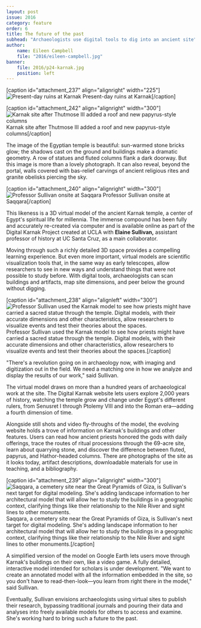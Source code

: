 ```yaml
---
layout: post
issue: 2016
category: feature
order: 6
title: The future of the past
subhead: "Archaeologists use digital tools to dig into an ancient site"
author:
    name: Eileen Campbell
    file: "2016/eileen-campbell.jpg"
banner:
    file: 2016/p24-karnak.jpg
    position: left
---
```


[caption id="attachment_237" align="alignright" width="225"]![Present-day ruins at Karnak](http://dev-inquiry-magazine.pantheonsite.io/wp-content/uploads/2016/05/P24-present-day-225x300.jpg) Present-day ruins at Karnak[/caption]

[caption id="attachment_242" align="alignright" width="300"]![Karnak site after Thutmose III added a roof and new papyrus-style columns](http://dev-inquiry-magazine.pantheonsite.io/wp-content/uploads/2016/05/P25-ThutmoseIII-300x225.jpg) Karnak site after Thutmose III added a roof and new papyrus-style columns[/caption]



The image of the Egyptian temple is beautiful: sun-warmed stone bricks glow; the shadows cast on the ground and buildings make a dramatic geometry. A row of statues and fluted columns flank a dark doorway. But this image is more than a lovely photograph. It can also reveal, beyond the portal, walls covered with bas-relief carvings of ancient religious rites and granite obelisks piercing the sky.

[caption id="attachment_240" align="alignright" width="300"]![Professor Sullivan onsite at Saqqara](http://dev-inquiry-magazine.pantheonsite.io/wp-content/uploads/2016/05/P25-Sullivan-300x225.jpg) Professor Sullivan onsite at Saqqara[/caption]

This likeness is a 3D virtual model of the ancient Karnak temple, a center of Egypt's spiritual life for millennia. The immense compound has been fully and accurately re-created via computer and is available online as part of the Digital Karnak Project created at UCLA with **Elaine Sullivan,** assistant professor of history at UC Santa Cruz, as a main collaborator.

Moving through such a richly detailed 3D space provides a compelling learning experience. But even more important, virtual models are scientific visualization tools that, in the same way as early telescopes, allow researchers to see in new ways and understand things that were not possible to study before. With digital tools, archaeologists can scan buildings and artifacts, map site dimensions, and peer below the ground without digging.

[caption id="attachment_238" align="alignleft" width="300"]![Professor Sullivan used the Karnak model to see how priests might have carried a sacred statue through the temple. Digital models, with their accurate dimensions and other characteristics, allow researchers to visualize events and test their theories about the spaces.](http://dev-inquiry-magazine.pantheonsite.io/wp-content/uploads/2016/05/P24-priests-300x169.jpg) Professor Sullivan used the Karnak model to see how priests might have carried a sacred statue through the temple. Digital models, with their accurate dimensions and other characteristics, allow researchers to visualize events and test their theories about the spaces.[/caption]

"There's a revolution going on in archaeology now, with imaging and digitization out in the field. We need a matching one in how we analyze and display the results of our work," said Sullivan.

The virtual model draws on more than a hundred years of archaeological work at the site. The Digital Karnak website lets users explore 2,000 years of history, watching the temple grow and change under Egypt's different rulers, from Senusret I through Ptolemy VIII and into the Roman era—adding a fourth dimension of time.

Alongside still shots and video fly-throughs of the model, the evolving website holds a trove of information on Karnak's buildings and other features. Users can read how ancient priests honored the gods with daily offerings, trace the routes of ritual processions through the 69-acre site, learn about quarrying stone, and discover the difference between fluted, papyrus, and Hathor-headed columns. There are photographs of the site as it looks today, artifact descriptions, downloadable materials for use in teaching, and a bibliography.

[caption id="attachment_239" align="alignright" width="300"]![Saqqara, a cemetery site near the Great Pyramids of Giza, is Sullivan's next target for digital modeling. She's adding landscape information to her architectural model that will allow her to study the buildings in a geographic context, clarifying things like their relationship to the Nile River and sight lines to other monuments.](http://dev-inquiry-magazine.pantheonsite.io/wp-content/uploads/2016/05/P25-Saqqara-300x187.jpg) Saqqara, a cemetery site near the Great Pyramids of Giza, is Sullivan's next target for digital modeling. She's adding landscape information to her architectural model that will allow her to study the buildings in a geographic context, clarifying things like their relationship to the Nile River and sight lines to other monuments.[/caption]

A simplified version of the model on Google Earth lets users move through Karnak's buildings on their own, like a video game. A fully detailed, interactive model intended for scholars is under development. "We want to create an annotated model with all the information embedded in the site, so you don't have to read-then-look—you learn from right there in the model," said Sullivan.

Eventually, Sullivan envisions archaeologists using virtual sites to publish their research, bypassing traditional journals and pouring their data and analyses into freely available models for others to access and examine. She's working hard to bring such a future to the past.
